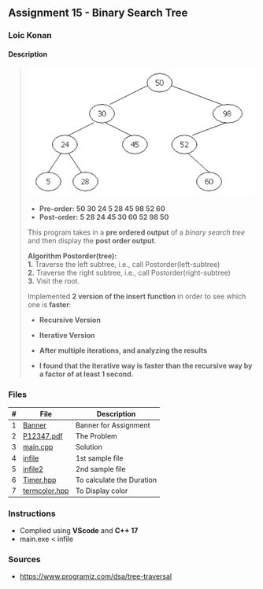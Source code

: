 ## Assignment 15 - Binary Search Tree

### Loic Konan

#### Description

>
> <img src = "pic.png">
>
> - **Pre-order:** **50 30 24 5 28 45 98 52 60** <br>
> - **Post-order:** **5 28 24 45 30 60 52 98 50** <br>
>
>
> This program takes in a **pre ordered output** of a _binary search tree_ and then display the **post order output**.
>
>
> **Algorithm Postorder(tree):**<br>
> **1.** Traverse the left subtree, i.e., call Postorder(left-subtree)<br>
> **2.** Traverse the right subtree, i.e., call Postorder(right-subtree)<br>
> **3.** Visit the root.
>
>
> Implemented **2 version of the insert function** in order to see which one is **faster**:
>
> - **Recursive Version**
> - **Iterative Version**
>
> - **After multiple iterations, and analyzing the results**
> - **I found that the iterative way is faster than the recursive way by a factor of at least 1 second.**
>
>
### Files

|   #   | File                           | Description               |
| :---: | ------------------------------ | ------------------------- |
|   1   | [Banner](Banner)               | Banner for Assignment     |
|   2   | [P12347.pdf](P12347.pdf)       | The Problem               |
|   3   | [main.cpp](main.cpp)           | Solution                  |
|   4   | [infile](infile)               | 1st sample file           |
|   5   | [infile2](infile2)             | 2nd sample file           |
|   6   | [Timer.hpp](Timer.hpp)         | To calculate the Duration |
|   7   | [termcolor.hpp](termcolor.hpp) | To Display color          |

### Instructions

- Complied using **VScode** and **C++ 17**
- main.exe < infile

### Sources

- <https://www.programiz.com/dsa/tree-traversal>
